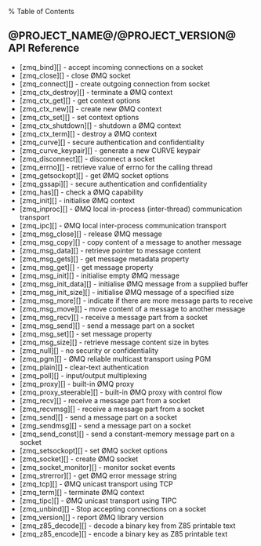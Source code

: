 % Table of Contents

@PROJECT_NAME@/@PROJECT_VERSION@ API Reference
----------------------------------------------

* [zmq_bind][] - accept incoming connections on a socket
* [zmq_close][] - close ØMQ socket
* [zmq_connect][] - create outgoing connection from socket
* [zmq_ctx_destroy][] - terminate a ØMQ context
* [zmq_ctx_get][] - get context options
* [zmq_ctx_new][] - create new ØMQ context
* [zmq_ctx_set][] - set context options
* [zmq_ctx_shutdown][] - shutdown a ØMQ context
* [zmq_ctx_term][] - destroy a ØMQ context
* [zmq_curve][] - secure authentication and confidentiality
* [zmq_curve_keypair][] - generate a new CURVE keypair
* [zmq_disconnect][] - disconnect a socket
* [zmq_errno][] - retrieve value of errno for the calling thread
* [zmq_getsockopt][] - get ØMQ socket options
* [zmq_gssapi][] - secure authentication and confidentiality
* [zmq_has][] - check a ØMQ capability
* [zmq_init][] - initialise ØMQ context
* [zmq_inproc][] - ØMQ local in-process (inter-thread) communication transport
* [zmq_ipc][] - ØMQ local inter-process communication transport
* [zmq_msg_close][] - release ØMQ message
* [zmq_msg_copy][] - copy content of a message to another message
* [zmq_msg_data][] - retrieve pointer to message content
* [zmq_msg_gets][] - get message metadata property
* [zmq_msg_get][] - get message property
* [zmq_msg_init][] - initialise empty ØMQ message
* [zmq_msg_init_data][] - initialise ØMQ message from a supplied buffer
* [zmq_msg_init_size][] - initialise ØMQ message of a specified size
* [zmq_msg_more][] - indicate if there are more message parts to receive
* [zmq_msg_move][] - move content of a message to another message
* [zmq_msg_recv][] - receive a message part from a socket
* [zmq_msg_send][] - send a message part on a socket
* [zmq_msg_set][] - set message property
* [zmq_msg_size][] - retrieve message content size in bytes
* [zmq_null][] - no security or confidentiality
* [zmq_pgm][] - ØMQ reliable multicast transport using PGM
* [zmq_plain][] - clear-text authentication
* [zmq_poll][] - input/output multiplexing
* [zmq_proxy][] - built-in ØMQ proxy
* [zmq_proxy_steerable][] - built-in ØMQ proxy with control flow
* [zmq_recv][] - receive a message part from a socket
* [zmq_recvmsg][] - receive a message part from a socket
* [zmq_send][] - send a message part on a socket
* [zmg_sendmsg][] - send a message part on a socket
* [zmq_send_const][] - send a constant-memory message part on a socket
* [zmq_setsockopt][] - set ØMQ socket options
* [zmq_socket][] - create ØMQ socket
* [zmq_socket_monitor][] - monitor socket events
* [zmq_strerror][] - get ØMQ error message string
* [zmq_tcp][] - ØMQ unicast transport using TCP
* [zmq_term][] - terminate ØMQ context
* [zmq_tipc][] - ØMQ unicast transport using TIPC
* [zmq_unbind][] - Stop accepting connections on a socket
* [zmq_version][] - report ØMQ library version
* [zmq_z85_decode][] - decode a binary key from Z85 printable text
* [zmq_z85_encode][] - encode a binary key as Z85 printable text
